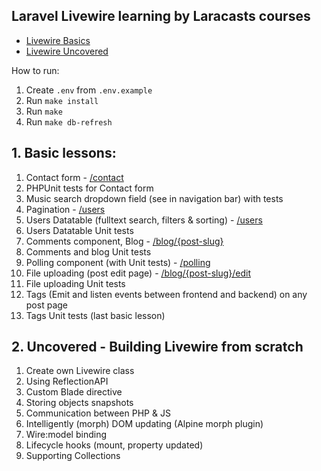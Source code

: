 ## Laravel Livewire learning by Laracasts courses

- [Livewire Basics](https://laracasts.com/series/livewire-basics)
- [Livewire Uncovered](https://laracasts.com/series/livewire-uncovered)

How to run:
1. Create `.env` from `.env.example`
2. Run `make install`
3. Run `make`
4. Run `make db-refresh`

## 1. Basic lessons:
1. Contact form - [/contact](http://localhost/contact)
2. PHPUnit tests for Contact form
3. Music search dropdown field (see in navigation bar) with tests
4. Pagination - [/users](http://localhost/users)
5. Users Datatable (fulltext search, filters & sorting) - [/users](http://localhost/users)
6. Users Datatable Unit tests
7. Comments component, Blog - [/blog/{post-slug}](http://localhost/blog/{post-slug})
8. Comments and blog Unit tests
9. Polling component (with Unit tests) - [/polling](http://localhost/polling)
10. File uploading (post edit page) - [/blog/{post-slug}/edit](http://localhost/blog/{post-slug}/edit)
11. File uploading Unit tests
12. Tags (Emit and listen events between frontend and backend) on any post page
13. Tags Unit tests (last basic lesson)

## 2. Uncovered - Building Livewire from scratch
1. Create own Livewire class
2. Using ReflectionAPI
3. Custom Blade directive
4. Storing objects snapshots
5. Communication between PHP & JS
6. Intelligently (morph) DOM updating (Alpine morph plugin)
7. Wire:model binding
8. Lifecycle hooks (mount, property updated)
9. Supporting Collections
